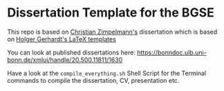 # Dissertation Template for the BGSE

This repo is based on [Christian Zimpelmann's](https://github.com/ChristianZimpelmann) dissertation which is based on [Holger Gerhardt's LaTeX templates](https://github.com/HolgerGerhardt/TeXTemplates)

You can look at published dissertations here:
https://bonndoc.ulb.uni-bonn.de/xmlui/handle/20.500.11811/1630

Have a look at the `compile_everything.sh` Shell Script for the Terminal commands to
compile the dissertation, CV, presentation etc.
